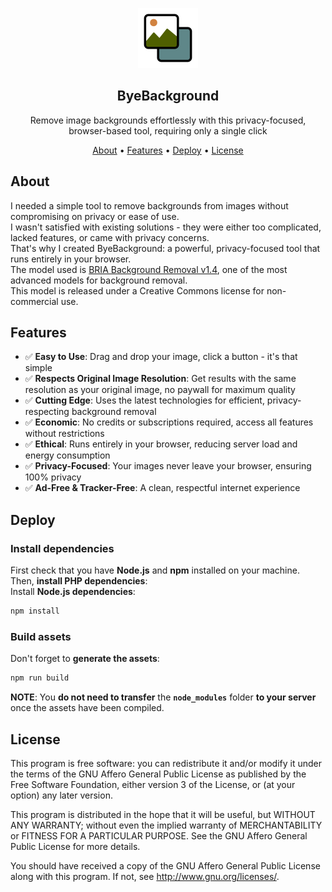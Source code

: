 <p align="center"><img src="/src/assets/images/android-chrome-96x96.png"></p>
<h2 align="center">ByeBackground</h2>
<p align="center">Remove image backgrounds effortlessly with this privacy-focused, browser-based tool, requiring only a single click</p>
<p align="center">
    <a href="#about">About</a> •
    <a href="#features">Features</a> •
    <a href="#deploy">Deploy</a> •
    <a href="#license">License</a>
</p>

## About

I needed a simple tool to remove backgrounds from images without compromising on privacy or ease of use.  
I wasn't satisfied with existing solutions - they were either too complicated, lacked features, or came with privacy concerns.  
That's why I created ByeBackground: a powerful, privacy-focused tool that runs entirely in your browser.  
The model used is [BRIA Background Removal v1.4](https://huggingface.co/briaai/RMBG-1.4), one of the most advanced models for background removal.  
This model is released under a Creative Commons license for non-commercial use.

## Features

- ✅ **Easy to Use**: Drag and drop your image, click a button - it's that simple
- ✅ **Respects Original Image Resolution**: Get results with the same resolution as your original image, no paywall for maximum quality
- ✅ **Cutting Edge**: Uses the latest technologies for efficient, privacy-respecting background removal
- ✅ **Economic**: No credits or subscriptions required, access all features without restrictions
- ✅ **Ethical**: Runs entirely in your browser, reducing server load and energy consumption
- ✅ **Privacy-Focused**: Your images never leave your browser, ensuring 100% privacy
- ✅ **Ad-Free & Tracker-Free**: A clean, respectful internet experience

## Deploy

### Install dependencies

First check that you have **Node.js** and **npm** installed on your machine.  
Then, **install PHP dependencies**:  
Install **Node.js dependencies**:  
```bash
npm install
```

### Build assets
Don't forget to **generate the assets**:
```bash
npm run build
```
**NOTE**: You **do not need to transfer** the **`node_modules`** folder **to your server** once the assets have been compiled.

## License

This program is free software: you can redistribute it and/or modify it under the terms of the GNU Affero General Public License as published by the Free Software Foundation, either version 3 of the License, or (at your option) any later version.

This program is distributed in the hope that it will be useful, but WITHOUT ANY WARRANTY; without even the implied warranty of MERCHANTABILITY or FITNESS FOR A PARTICULAR PURPOSE. See the GNU Affero General Public License for more details.

You should have received a copy of the GNU Affero General Public License along with this program. If not, see http://www.gnu.org/licenses/.
